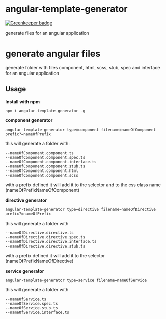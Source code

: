 # angular-template-generator

[![Greenkeeper badge](https://badges.greenkeeper.io/uittorio/angular-template-generator.svg)](https://greenkeeper.io/)

generate files for an angular application

# generate angular files
generate folder with files component, html, scss, stub, spec and interface for an angular application

## Usage

**Install with npm**

```
npm i angular-template-generator -g

```

**component generator**

```
angular-template-generator type=component filename=nameOfComponent prefix?=nameOfPrefix
```
this will generate a folder with:
```
--nameOfComponent.component.ts
--nameOfComponent.component.spec.ts
--nameOfComponent.component.interface.ts
--nameOfComponent.component.stub.ts
--nameOfComponent.component.html
--nameOfComponent.component.scss
```
with a prefix defined it will add it to the selector and to the css class name (nameOfPrefixNameOfComponent)

**directive generator**

```
angular-template-generator type=directive filename=nameOfDirective prefix?=nameOfPrefix
```
this will generate a folder with
```
--nameOfDirective.directive.ts
--nameOfDirective.directive.spec.ts
--nameOfDirective.directive.interface.ts
--nameOfDirective.directive.stub.ts
```
with a prefix defined it will add it to the selector (nameOfPrefixNameOfDirective)

**service generator**

```
angular-template-generator type=service filename=nameOfService
```
this will generate a folder with
```
--nameOfService.ts
--nameOfService.spec.ts
--nameOfService.stub.ts
--nameOfService.interface.ts
```
